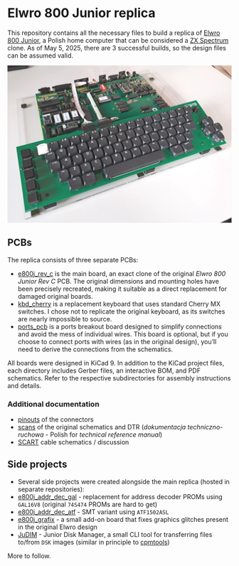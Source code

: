 # Elwro 800 Junior replica

This repository contains all the necessary files to build a replica of [Elwro 800 Junior](https://pl.wikipedia.org/wiki/Elwro_800_Junior), a Polish home computer that can be considered a  [ZX Spectrum](https://en.wikipedia.org/wiki/ZX_Spectrum) clone. As of May 5, 2025, there are 3 successful builds, so the design files can be assumed valid.

![](img/junior1.jpg)



## PCBs

The replica consists of three separate PCBs:

* [e800j_rev_c](e800j_rev_c) is the main board, an exact clone of the original *Elwro 800 Junior Rev C* PCB.  The original dimensions and mounting holes have been precisely recreated, making it suitable as a direct replacement for damaged original boards. 
* [kbd_cherry](kbd_cherry) is a replacement keyboard that uses standard Cherry MX switches. I chose not to replicate the original keyboard, as its switches are nearly impossible to source.
* [ports_pcb](ports_pcb) is a ports breakout board designed to simplify connections and avoid the mess of individual wires. This board is optional, but if you choose to connect ports with wires (as in the original design), you’ll need to derive the connections from the schematics.

All boards were designed in KiCad 9. In addition to the KiCad project files, each directory includes Gerber files, an interactive BOM, and PDF schematics. Refer to the respective subdirectories for assembly instructions and details.

### Additional documentation

* [pinouts](docs/pinouts.md) of the connectors
* [scans](docs/scans/) of the original schematics and DTR (*dokumentacja techniczno-ruchowa* - Polish for *technical reference manual*)
* [SCART](docs/scart.md) cable schematics / discussion

## Side projects

* Several side projects were created alongside the main replica (hosted in separate repositories):
* [e800j_addr_dec_gal](https://github.com/codepainters/e800j_addr_dec_gal) - replacement for address decoder PROMs using `GAL16V8` (original `74S474` PROMs are hard to get)
* [e800j_addr_dec_atf](https://github.com/codepainters/e800j_addr_dec_atf) - SMT variant using `ATF1502ASL`
* [e800j_grafix](https://github.com/codepainters/e800j_grafix) - a small add-on board that fixes graphics glitches present in the original Elwro design
* [JuDIM](https://github.com/codepainters/judim) - Junior Disk Manager, a small CLI tool for transferring files to/from `DSK` images (similar in principle to [cpmtools](https://www.moria.de/~michael/cpmtools/))

More to follow.

